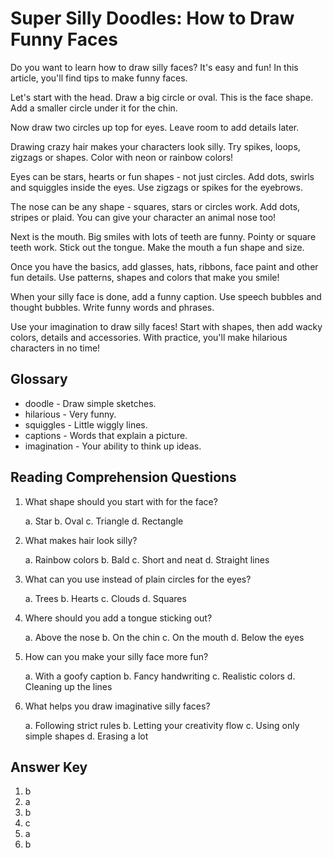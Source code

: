 # Super Silly Doodles: How to Draw Funny Faces

Do you want to learn how to draw silly faces? It's easy and fun! In this article, you'll find tips to make funny faces.

Let's start with the head. Draw a big circle or oval. This is the face shape. Add a smaller circle under it for the chin.

Now draw two circles up top for eyes. Leave room to add details later.

Drawing crazy hair makes your characters look silly. Try spikes, loops, zigzags or shapes. Color with neon or rainbow colors!

Eyes can be stars, hearts or fun shapes - not just circles. Add dots, swirls and squiggles inside the eyes. Use zigzags or spikes for the eyebrows.

The nose can be any shape - squares, stars or circles work. Add dots, stripes or plaid. You can give your character an animal nose too!

Next is the mouth. Big smiles with lots of teeth are funny. Pointy or square teeth work. Stick out the tongue. Make the mouth a fun shape and size.

Once you have the basics, add glasses, hats, ribbons, face paint and other fun details. Use patterns, shapes and colors that make you smile!

When your silly face is done, add a funny caption. Use speech bubbles and thought bubbles. Write funny words and phrases.

Use your imagination to draw silly faces! Start with shapes, then add wacky colors, details and accessories. With practice, you'll make hilarious characters in no time!

## Glossary

- doodle - Draw simple sketches.
- hilarious - Very funny.
- squiggles - Little wiggly lines.
- captions - Words that explain a picture.
- imagination - Your ability to think up ideas.

## Reading Comprehension Questions

1. What shape should you start with for the face?

   a. Star
   b. Oval
   c. Triangle
   d. Rectangle

2. What makes hair look silly?

   a. Rainbow colors
   b. Bald
   c. Short and neat
   d. Straight lines

3. What can you use instead of plain circles for the eyes?

   a. Trees
   b. Hearts
   c. Clouds
   d. Squares

4. Where should you add a tongue sticking out?

   a. Above the nose
   b. On the chin
   c. On the mouth
   d. Below the eyes

5. How can you make your silly face more fun?

   a. With a goofy caption
   b. Fancy handwriting
   c. Realistic colors
   d. Cleaning up the lines

6. What helps you draw imaginative silly faces?

   a. Following strict rules
   b. Letting your creativity flow
   c. Using only simple shapes
   d. Erasing a lot

## Answer Key

1. b
2. a
3. b
4. c
5. a
6. b
